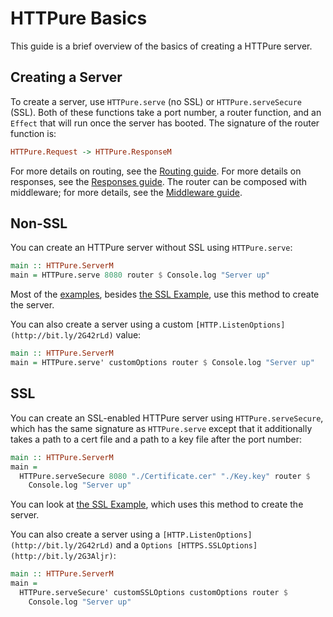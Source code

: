 # HTTPure Basics

This guide is a brief overview of the basics of creating a HTTPure server.

## Creating a Server

To create a server, use `HTTPure.serve` (no SSL) or `HTTPure.serveSecure` (SSL).
Both of these functions take a port number, a router function, and an `Effect`
that will run once the server has booted. The signature of the router function
is:

```purescript
HTTPure.Request -> HTTPure.ResponseM
```

For more details on routing, see the [Routing guide](./Routing.md). For more
details on responses, see the [Responses guide](./Responses.md). The router can
be composed with middleware; for more details, see the [Middleware
guide](./Middleware.md).

## Non-SSL

You can create an HTTPure server without SSL using `HTTPure.serve`:

```purescript
main :: HTTPure.ServerM
main = HTTPure.serve 8080 router $ Console.log "Server up"
```

Most of the [examples](./Examples), besides [the SSL Example](./Examples/SSL),
use this method to create the server.

You can also create a server using a custom
`[HTTP.ListenOptions](http://bit.ly/2G42rLd)` value:

```purescript
main :: HTTPure.ServerM
main = HTTPure.serve' customOptions router $ Console.log "Server up"
```

## SSL

You can create an SSL-enabled HTTPure server using `HTTPure.serveSecure`, which
has the same signature as `HTTPure.serve` except that it additionally takes a
path to a cert file and a path to a key file after the port number:

```purescript
main :: HTTPure.ServerM
main =
  HTTPure.serveSecure 8080 "./Certificate.cer" "./Key.key" router $
    Console.log "Server up"
```

You can look at [the SSL Example](./Examples/SSL/Main.purs), which uses this
method to create the server.

You can also create a server using a
`[HTTP.ListenOptions](http://bit.ly/2G42rLd)` and a `Options
[HTTPS.SSLOptions](http://bit.ly/2G3Aljr)`:

```purescript
main :: HTTPure.ServerM
main =
  HTTPure.serveSecure' customSSLOptions customOptions router $
    Console.log "Server up"
```

